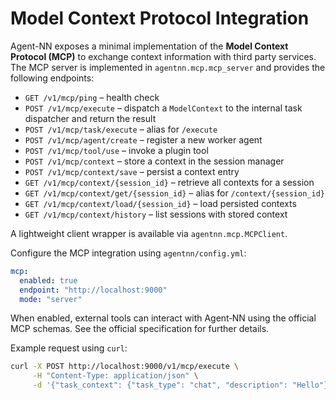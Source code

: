 # Model Context Protocol Integration

Agent-NN exposes a minimal implementation of the **Model Context Protocol (MCP)**
to exchange context information with third party services. The MCP server is
implemented in `agentnn.mcp.mcp_server` and provides the following endpoints:

- `GET /v1/mcp/ping` – health check
- `POST /v1/mcp/execute` – dispatch a `ModelContext` to the internal task
  dispatcher and return the result
- `POST /v1/mcp/task/execute` – alias for `/execute`
- `POST /v1/mcp/agent/create` – register a new worker agent
- `POST /v1/mcp/tool/use` – invoke a plugin tool
- `POST /v1/mcp/context` – store a context in the session manager
- `POST /v1/mcp/context/save` – persist a context entry
- `GET /v1/mcp/context/{session_id}` – retrieve all contexts for a session
- `GET /v1/mcp/context/get/{session_id}` – alias for `/context/{session_id}`
- `GET /v1/mcp/context/load/{session_id}` – load persisted contexts
- `GET /v1/mcp/context/history` – list sessions with stored context

A lightweight client wrapper is available via `agentnn.mcp.MCPClient`.

Configure the MCP integration using `agentnn/config.yml`:

```yaml
mcp:
  enabled: true
  endpoint: "http://localhost:9000"
  mode: "server"
```

When enabled, external tools can interact with Agent‑NN using the official MCP
schemas. See the official specification for further details.

Example request using ``curl``:

```bash
curl -X POST http://localhost:9000/v1/mcp/execute \
     -H "Content-Type: application/json" \
     -d '{"task_context": {"task_type": "chat", "description": "Hello"}}'
```
